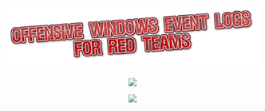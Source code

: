 <p align="center">
  <img width="1000" src="logo.png">
</p>
<p align="center">
  <img width="300" src="https://bsidesstl.org/user/pages/bsidesstl/OFFICIAL-BSIDES-LOGO%20solid.png">
</p>
<p align="center">
  <img width="1000" src="Bsides.gif">
</p>



